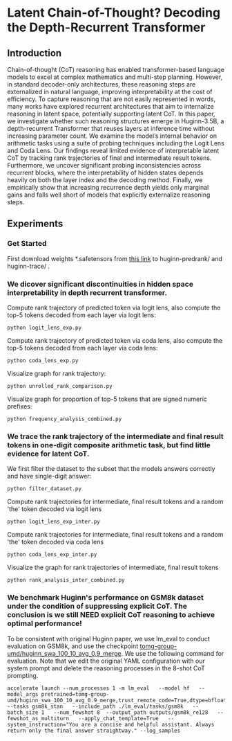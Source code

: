 # Latent Chain-of-Thought? Decoding the Depth-Recurrent Transformer

## Introduction
Chain-of-thought (CoT) reasoning has enabled transformer-based language models to excel at complex mathematics and multi-step planning. However, in standard decoder-only architectures, these reasoning steps are externalized in natural language, improving interpretability at the cost of efficiency. To capture reasoning that are not easily represented in words, many works have explored recurrent architectures that aim to internalize reasoning in latent space, potentially supporting latent CoT. In this paper, we investigate whether such reasoning structures emerge in Huginn-3.5B, a depth-recurrent Transformer that reuses layers at inference time without increasing parameter count. We examine the model’s internal behavior on arithmetic tasks using a suite of probing techniques including the Logit Lens and Coda Lens. Our findings reveal limited evidence of interpretable latent CoT by tracking rank trajectories of final and intermediate result tokens. Furthermore, we uncover significant probing inconsistencies across recurrent blocks, where the interpretability of hidden states depends heavily on both the layer index and the decoding method. Finally, we empirically show that increasing recurrence depth yields only marginal gains and falls well short of models that explicitly externalize reasoning steps.

## Experiments
### Get Started
First download weights *.safetensors from [this link](https://huggingface.co/tomg-group-umd/huginn-0125/commit/2a364bd96e3eaa831be324f7c1f9e74892e4e594) to huginn-predrank/ and huginn-trace/ .

### We dicover significant discontinuities in hidden space interpretability in depth recurrent transformer.

Compute rank trajectory of predicted token via logit lens, also compute the top-5 tokens decoded from each layer via logit lens:
```shell
python logit_lens_exp.py
```

Compute rank trajectory of predicted token via coda lens, also compute the top-5 tokens decoded from each layer via coda lens:
```shell
python coda_lens_exp.py
```

Visualize graph for rank trajectory: 
```shell
python unrolled_rank_comparison.py
```

Visualize graph for proportion of top-5 tokens that are signed numeric prefixes: 
```shell
python frequency_analysis_combined.py
```


### We trace the rank trajectory of the intermediate and final result tokens in one-digit composite arithmetic task, but find little evidence for latent CoT.

We first filter the dataset to the subset that the models answers correctly and have single-digit answer:
```shell
python filter_dataset.py 
```

Compute rank trajectories for intermediate, final result tokens and a random 'the' token decoded via logit lens
```shell
python logit_lens_exp_inter.py
```

Compute rank trajectories for intermediate, final result tokens and a random 'the' token decoded via coda lens
```shell
python coda_lens_exp_inter.py
```

Visualize the graph for rank trajectories of intermediate, final result tokens
```shell
python rank_analysis_inter_combined.py
```


### We benchmark Huginn's performance on GSM8k dataset under the condition of suppressing explicit CoT. The conclusion is we still NEED explicit CoT reasoning to achieve optimal performance!

To be consistent with original Huginn paper, we use lm_eval to conduct evaluation on GSM8k, and use the checkpoint [tomg-group-umd/huginn_swa_100_10_avg_0.9_merge](https://huggingface.co/tomg-group-umd/huginn_swa_75_7_ema_0.9_merge/tree/main). We use the following command for evaluation. Note that we edit the original YAML configuration with our system prompt and delete the reasoning processes in the 8-shot CoT prompting.

```shell
accelerate launch --num_processes 1 -m lm_eval   --model hf   --model_args pretrained=tomg-group-umd/huginn_swa_100_10_avg_0.9_merge,trust_remote_code=True,dtype=bfloat16,mean_recurrence=128   
--tasks gsm8k_stan   --include_path ./lm_eval/tasks/gsm8k   --batch_size 1   --num_fewshot 8  --output_path outputs/gsm8k_re128   --fewshot_as_multiturn   --apply_chat_template=True   --system_instruction="You are a concise and helpful assistant. Always return only the final answer straightway." --log_samples
```